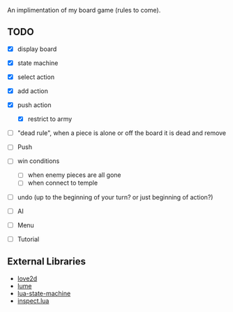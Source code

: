 An implimentation of my board game (rules to come).

## TODO
- [x] display board
- [x] state machine
- [x] select action
- [x] add action
- [x] push action
  - [x] restrict to army
- [ ] "dead rule", when a piece is alone or off the board it is dead and remove
- [ ] Push
- [ ] win conditions
  - [ ] when enemy pieces are all gone
  - [ ] when connect to temple
- [ ] undo (up to the beginning of your turn? or just beginning of action?)
- [ ] AI
- [ ] Menu
- [ ] Tutorial


## External Libraries
- [love2d](https://love2d.org/)
- [lume](https://github.com/rxi/lume)
- [lua-state-machine](https://github.com/kyleconroy/lua-state-machine)
- [inspect.lua](https://github.com/kikito/inspect.lua)
